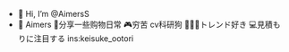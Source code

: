 - 👋 Hi, I’m @AimersS
- 👀 Aimers
  🏀分享一些购物日常
  🎮穷苦 cv科研狗
  🎽🎽🎽トレンド好き
  💻見積もりに注目する
  ins:keisuke_ootori
